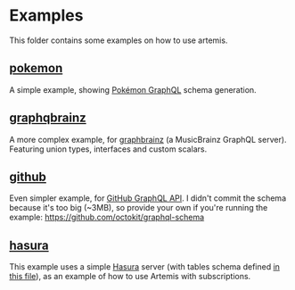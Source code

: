 # **Examples**

This folder contains some examples on how to use artemis.

## [**pokemon**](./pokemon)

A simple example, showing [Pokémon GraphQL](https://graphql-pokemon.now.sh/) schema generation.

## [**graphqbrainz**](./graphbrainz)

A more complex example, for [graphbrainz](https://graphbrainz.herokuapp.com) (a MusicBrainz GraphQL server). Featuring union types, interfaces and custom scalars.

## [**github**](./github)

Even simpler example, for [GitHub GraphQL API](https://graphbrainz.herokuapp.com). I didn't commit the schema because it's too big (~3MB), so provide your own if you're running the example: https://github.com/octokit/graphql-schema

## [**hasura**](./hasura)

This example uses a simple [Hasura](https://hasura.io/) server (with tables schema defined [in this file](./hasura/hasura.sql)), as an example of how to use Artemis with subscriptions.
